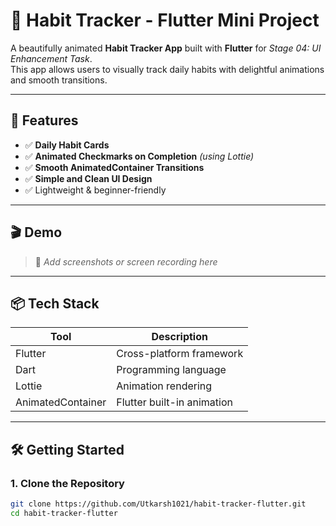 # 🧠 Habit Tracker - Flutter Mini Project

A beautifully animated **Habit Tracker App** built with **Flutter** for *Stage 04: UI Enhancement Task*.  
This app allows users to visually track daily habits with delightful animations and smooth transitions.

---

## 🚀 Features

- ✅ **Daily Habit Cards**  
- ✅ **Animated Checkmarks on Completion** *(using Lottie)*
- ✅ **Smooth AnimatedContainer Transitions**
- ✅ **Simple and Clean UI Design**
- ✅ Lightweight & beginner-friendly

---

## 🎬 Demo

> 📸 *Add screenshots or screen recording here*

---

## 📦 Tech Stack

| Tool       | Description               |
|------------|---------------------------|
| Flutter    | Cross-platform framework  |
| Dart       | Programming language      |
| Lottie     | Animation rendering       |
| AnimatedContainer | Flutter built-in animation |

---

## 🛠️ Getting Started

### 1. Clone the Repository

```bash
git clone https://github.com/Utkarsh1021/habit-tracker-flutter.git
cd habit-tracker-flutter

